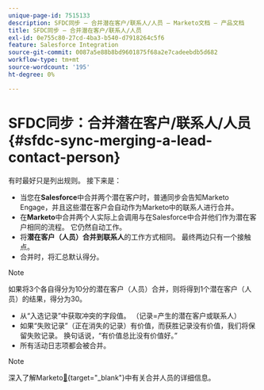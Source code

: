 ```yaml
---
unique-page-id: 7515133
description: SFDC同步 — 合并潜在客户/联系人/人员 — Marketo文档 — 产品文档
title: SFDC同步 — 合并潜在客户/联系人/人员
exl-id: 0e755c80-27cd-4ba3-b540-d7918264c5f6
feature: Salesforce Integration
source-git-commit: 0087a5e88b8bd9601875f68a2e7cadeebdb5d682
workflow-type: tm+mt
source-wordcount: '195'
ht-degree: 0%

---
```


# SFDC同步：合并潜在客户/联系人/人员 {#sfdc-sync-merging-a-lead-contact-person}

有时最好只是列出规则。 接下来是：

* 当您在&#x200B;**Salesforce**&#x200B;中合并两个潜在客户时，普通同步会告知Marketo Engage，并且这些潜在客户会自动作为Marketo中的联系人进行合并。
* 在&#x200B;**Marketo**&#x200B;中合并两个人实际上会调用与在Salesforce中合并他们作为潜在客户相同的流程。 它仍然自动工作。
* 将&#x200B;**潜在客户（人员）合并到联系人**&#x200B;的工作方式相同。 最终两边只有一个接触点。
* 合并时，将汇总默认得分。

>[!NOTE]
>
>如果将3个各自得分为10分的潜在客户（人员）合并，则将得到1个潜在客户（人员）的结果，得分为30。

* 从“入选记录”中获取冲突的字段值。 （记录=产生的潜在客户或联系人）
* 如果“失败记录”（正在消失的记录）有价值，而获胜记录没有价值，我们将保留失败记录。 换句话说，“有价值总比没有价值好。”
* 所有活动日志项都会被合并。

>[!NOTE]
>
>深入了解Marketo[&#128279;](/help/marketo/product-docs/core-marketo-concepts/smart-lists-and-static-lists/managing-people-in-smart-lists/find-and-merge-duplicate-people.md){target="_blank"}中有关合并人员的详细信息。
